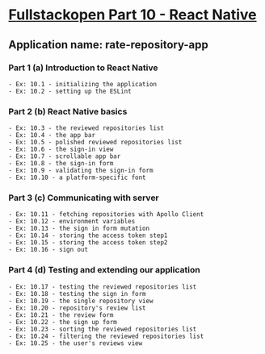# [Fullstackopen Part 10 - React Native](https://fullstackopen.com/en/part10)

## Application name: **rate-repository-app**

### Part 1 (a) Introduction to React Native

    - Ex: 10.1 - initializing the application
    - Ex: 10.2 - setting up the ESLint

### Part 2 (b) React Native basics

    - Ex: 10.3 - the reviewed repositories list
    - Ex: 10.4 - the app bar
    - Ex: 10.5 - polished reviewed repositories list
    - Ex: 10.6 - the sign-in view
    - Ex: 10.7 - scrollable app bar
    - Ex: 10.8 - the sign-in form
    - Ex: 10.9 - validating the sign-in form
    - Ex: 10.10 - a platform-specific font

### Part 3 (c) Communicating with server

    - Ex: 10.11 - fetching repositories with Apollo Client
    - Ex: 10.12 - environment variables
    - Ex: 10.13 - the sign in form mutation
    - Ex: 10.14 - storing the access token step1
    - Ex: 10.15 - storing the access token step2
    - Ex: 10.16 - sign out

### Part 4 (d) Testing and extending our application

    - Ex: 10.17 - testing the reviewed repositories list
    - Ex: 10.18 - testing the sign in form
    - Ex: 10.19 - the single repository view
    - Ex: 10.20 - repository's review list
    - Ex: 10.21 - the review form
    - Ex: 10.22 - the sign up form
    - Ex: 10.23 - sorting the reviewed repositories list
    - Ex: 10.24 - filtering the reviewed repositories list
    - Ex: 10.25 - the user's reviews view
